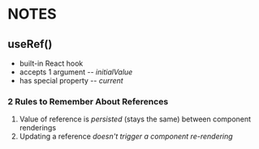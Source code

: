# NOTES

## useRef()
- built-in React hook
- accepts 1 argument -- *initialValue*
- has special property -- *current*

### 2 Rules to Remember About References
1. Value of reference is *persisted* (stays the same) between component renderings
2. Updating a reference *doesn't trigger a component re-rendering*